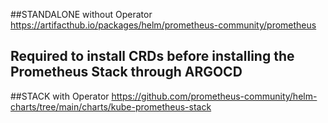 ##STANDALONE without Operator
https://artifacthub.io/packages/helm/prometheus-community/prometheus


## Required to install CRDs before installing the Prometheus Stack through ARGOCD
##STACK with Operator
https://github.com/prometheus-community/helm-charts/tree/main/charts/kube-prometheus-stack
